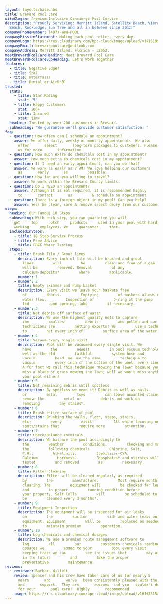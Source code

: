 ```yaml
---
layout: layouts/base.hbs
title: Brevard Pool Care
siteSlogan: Premium Inclusive Concierge Pool Service
description: "Proudly Servicing: Merritt Island, Satellite Beach, Viera, Cocoa
  Beach, Rockledge, Sun Tree and all in between since 2012!"
companyPhoneNumber: (407)-WOW-POOL
companyMissionStatement: Making each pool better, every day.
companyLogo: https://res.cloudinary.com/bpc-cloud/image/upload/v1616199932/images/logo_jr9gmt.png
companyEmail: brevardpoolcare@outlook.com
companyAddress: Merritt Island, Florida - 32952.
meetBrevardPoolCareHeading: Meet Brevard Pool Care
meetBrevardPoolCareSubHeading: Let's Work Together
features:
  - title: Negative Edge?
  - title: Spa?
  - title: Waterfall?
  - title: Rental or AirBnB?
trusted:
  stats:
    - title: Star Rating
      stat: "5"
    - title: Happy Customers
      stat: 200+
    - title: Insured
      stat: $1m+
  heading: Trusted by over 200 customers in Brevard.
  subheading: "We guarantee we'll provide customer satisfaction! "
faq:
  - question: How often can I schedule an appointment?
    answer: We offer daily, weekly or monthly appointments. We also
      offer       select       long-term packages to customers. Please contact
      us for more       information.
  - question: How much extra do chemicals cost in my appointment?
    answer: How much extra do chemicals cost in my appointment?
  - question: If I need an early appointment, can you do that?
    answer: We work as early as 7 AM! We love helping our customers
      as       early       as         possible.
  - question: How far are you willing to travel?
    answer: We work within the Brevard County limits.
  - question: Do I NEED an appointment?
    answer: Although it is not required, it is recommended highly
      to       contact       us         & schedule an appointment.
  - question: There is a foreign object in my pool! Can you help?
    answer: Yes! We clean, care & remove select debry from our customer's pools!
steps:
  heading: Our Famous 10 Steps
  subheading: With each step, you can guarantee you will
    get     top     notch     products     used in your pool with hard
    working     employees. We     guarantee     that.
  includedInSteps:
    - title: 10 Step Service Process
    - title: Free Advice
    - title: FREE Water Testing
  steps:
    - title: Brush Tile / Grout lines
      description: Every inch of tile will be brushed and grout
        lines         will         be         clean and free of algae. Tile scum
        will be         removed. Removal         of any
        calcium-deposits*         where         applicable.
      number: 1
    - number: 2
      title: Empty skimmer and Pump basket
      description: Every visit we leave your baskets free
        of         debris.         Emptying         of baskets allows maximum
        water flow.         Inspection of         O-ring at the pump
        lid         upon opening, lube         if necessary.
    - number: 3
      title: Net debris off surface of water
      description: We use the highest quality nets to capture
        the         smallest         debris         and pollen and our
        technicians are         netting experts! We         use a technique
        to         net every inch of         surface area of the water.
    - number: 4
      title: Vacuum every single visit
      description: Pool will be vacuumed every single visit. We
        have         the         newest         in pool vacuum technology as
        well as the old         faithful         system hose and
        vacuum         head. We use the same         technique to
        vacuum         every inch of the bottom of the pool, every single visit.
        A fun fact we call this technique "mowing the lawn" because you wouldn't
        miss a blade of grass mowing the lawn; well we won't miss anything in
        your pool either!
    - number: 5
      title: Net remaining debris until spotless
      description: By spotless we mean it! Debris as well as nails
        or         metal         toys         can leave unwanted stains. We can
        remove the         metal or         debris and work on
        removing         any stains*.
    - number: 6
      title: Brush entire surface of pool
      description: Brushing the walls, floor, steps, stairs,
        etc;         every         visit!         All while focusing on
        spots/stains that         require more         attention.
    - number: 7
      title: Check/Balance chemicals
      description: We balance the pool accordingly to
        the         weather         conditions.         Checking and maintaining
        the         following chemicals         Chlorine, Salt,
        P.H.,         Alkalinity,         Stabilizer-CYA,
        Calcium         Hardness.         Phosphates* and nitrates will be
        tested         and removed         as         necessary.
    - number: 8
      title: Filter Cleaning
      description: Filter will be cleaned regularly as required
        by         the         manufacture.         Most require monthly
        cleaning. The         equipment will         be checked for leaks
        and         in proper         running condition before         leaving
        your property. Salt Cells         will         be scheduled to
        be         cleaned every 3 months*.
    - number: 9
      title: Equipment Inspection
      description: The equipment will be inspected for air leaks
        on         the         suction         side and water leaks on
        equipment. Equipment         will be         replaced as needed
        to         maintain premium         operation.
    - number: 10
      title: Log chemicals and chemical dosages
      description: We use a premium route management software to
        log         all         our         customers chemicals readings and
        dosages we         added to your         pool every visit!         By
        keeping track we can         see the issues that         may arise well
        in the future         and         take the proper
        preventative         maintenance.
reviews:
  - reviewer: Barbara Willett
    review: Spencer and his crew have taken care of us for nearly 5
      years       and       we've   been consistently pleased with the service
      and       support.  They are       awesome  and you   couldn't do better
      for your       pool care!  Highly       recommended!
    image: https://res.cloudinary.com/bpc-cloud/image/upload/v1616251548/images/pool-salt_mtxhzg.jpg
---
```

